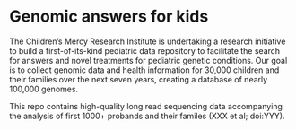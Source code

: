 # Genomic answers for kids

The Children’s Mercy Research Institute is undertaking a research initiative to build a first-of-its-kind pediatric data repository to facilitate the search for answers and novel treatments for pediatric genetic conditions. Our goal is to collect genomic data and health information for 30,000 children and their families over the next seven years, creating a database of nearly 100,000 genomes.

This repo contains high-quality long read sequencing data accompanying the analysis of first 1000+ probands and their familes (XXX et al; doi:YYY). 
